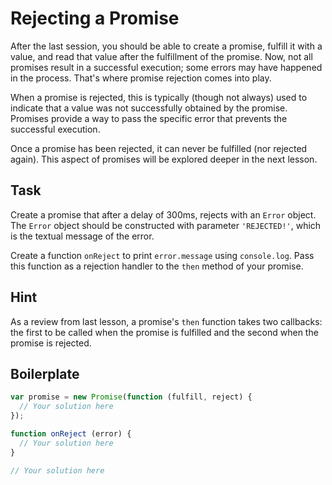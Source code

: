 # Rejecting a Promise

After the last session, you should be able to create a promise, fulfill it
with a value, and read that value after the fulfillment of the promise. Now,
not all promises result in a successful execution; some errors may have
happened in the process. That's where promise rejection comes into play.

When a promise is rejected, this is typically (though not always) used to
indicate that a value was not successfully obtained by the promise. Promises
provide a way to pass the specific error that prevents the successful
execution.

Once a promise has been rejected, it can never be fulfilled (nor rejected
again). This aspect of promises will be explored deeper in the next lesson.

## Task

Create a promise that after a delay of 300ms, rejects with an `Error` object.
The `Error` object should be constructed with parameter `'REJECTED!'`, which is
the textual message of the error.

Create a function `onReject` to print `error.message` using `console.log`. Pass
this function as a rejection handler to the `then` method of your promise.

## Hint

As a review from last lesson, a promise's `then` function takes two callbacks:
the first to be called when the promise is fulfilled and the second when the
promise is rejected.

## Boilerplate

```js
var promise = new Promise(function (fulfill, reject) {
  // Your solution here
});

function onReject (error) {
  // Your solution here
}

// Your solution here
```
